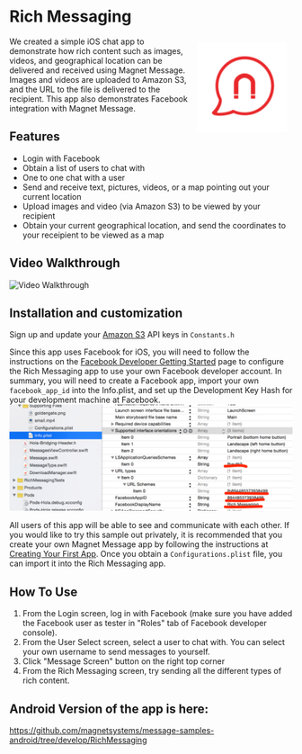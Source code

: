 # Rich Messaging
<img style="margin:10px" src="https://raw.githubusercontent.com/magnetsystems/message-samples-android/develop/RichMessaging/app/src/main/res/mipmap-xxhdpi/ic_launcher.png"
 alt="RichMessaging logo" width="160" align="right"  title="RichMessaging"/>

We created a simple iOS chat app to demonstrate how rich content such as images, videos, and geographical location can be delivered and received using Magnet Message. Images and videos are uploaded to Amazon S3, and the URL to the file is delivered to the recipient. This app also demonstrates Facebook integration with Magnet Message.

## Features

* Login with Facebook
* Obtain a list of users to chat with
* One to one chat with a user
* Send and receive text, pictures, videos, or a map pointing out your current location
* Upload images and video (via Amazon S3) to be viewed by your recipient
* Obtain your current geographical location, and send the coordinates to your receipient to be viewed as a map

## Video Walkthrough

![Video Walkthrough](demo.gif)

## Installation and customization

Sign up and update your [Amazon S3](https://aws.amazon.com/s3/) API keys in ````Constants.h````

Since this app uses Facebook for iOS, you will need to follow the instructions on the [Facebook Developer Getting Started](https://developers.facebook.com/docs/ios/getting-started/) page to configure the Rich Messaging app to use your own Facebook developer account. In summary, you will need to create a Facebook app, import your own `facebook_app_id` into the Info.plist, and set up the Development Key Hash for your development machine at Facebook.
![Info.plist configuration](config_info_plist.png)

All users of this app will be able to see and communicate with each other. If you would like to try this sample out privately, it is recommended that you create your own Magnet Message app by following the instructions at [Creating Your First App](https://docs.magnet.com/message/ios/creating-your-first-app-ios/). Once you obtain a `Configurations.plist` file, you can import it into the Rich Messaging app.

## How To Use

1. From the Login screen, log in with Facebook (make sure you have added the Facebook user as tester in "Roles" tab of Facebook developer console).
2. From the User Select screen, select a user to chat with. You can select your own username to send messages to yourself.
3. Click "Message Screen" button on the right top corner
4. From the Rich Messaging screen, try sending all the different types of rich content.

## Android Version of the app is here:
https://github.com/magnetsystems/message-samples-android/tree/develop/RichMessaging
